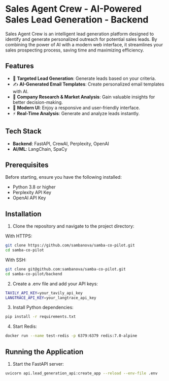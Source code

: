 # Sales Agent Crew - AI-Powered Sales Lead Generation - Backend

Sales Agent Crew is an intelligent lead generation platform designed to identify and generate personalized outreach for potential sales leads. By combining the power of AI with a modern web interface, it streamlines your sales prospecting process, saving time and maximizing efficiency.

## Features

- 🎯 **Targeted Lead Generation**: Generate leads based on your criteria.
- ✍️ **AI-Generated Email Templates**: Create personalized email templates with AI.
- 💼 **Company Research & Market Analysis**: Gain valuable insights for better decision-making.
- 🎨 **Modern UI**: Enjoy a responsive and user-friendly interface.
- ⚡ **Real-Time Analysis**: Generate and analyze leads instantly.

## Tech Stack

- **Backend**: FastAPI, CrewAI, Perplexity, OpenAI
- **AI/ML**: LangChain, SpaCy

## Prerequisites

Before starting, ensure you have the following installed:

- Python 3.8 or higher
- Perplexity API Key
- OpenAI API Key

## Installation

1. Clone the repository and navigate to the project directory:

With HTTPS:

```bash
git clone https://github.com/sambanova/samba-co-pilot.git
cd samba-co-pilot
```

With SSH:

```bash
git clone git@github.com:sambanova/samba-co-pilot.git
cd samba-co-pilot/backend
```

2. Create a .env file and add your API keys:

```bash
TAVILY_API_KEY=your_tavily_api_key
LANGTRACE_API_KEY=your_langtrace_api_key
```

3. Install Python dependencies:

```bash
pip install -r requirements.txt
```

4. Start Redis:

```bash
docker run --name test-redis -p 6379:6379 redis:7.0-alpine
```

## Running the Application

1. Start the FastAPI server:

```bash
uvicorn api.lead_generation_api:create_app --reload --env-file .env
```
